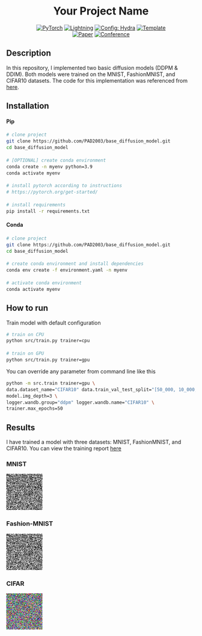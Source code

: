 <div align="center">

# Your Project Name

<a href="https://pytorch.org/get-started/locally/"><img alt="PyTorch" src="https://img.shields.io/badge/PyTorch-ee4c2c?logo=pytorch&logoColor=white"></a>
<a href="https://pytorchlightning.ai/"><img alt="Lightning" src="https://img.shields.io/badge/-Lightning-792ee5?logo=pytorchlightning&logoColor=white"></a>
<a href="https://hydra.cc/"><img alt="Config: Hydra" src="https://img.shields.io/badge/Config-Hydra-89b8cd"></a>
<a href="https://github.com/ashleve/lightning-hydra-template"><img alt="Template" src="https://img.shields.io/badge/-Lightning--Hydra--Template-017F2F?style=flat&logo=github&labelColor=gray"></a><br>
[![Paper](http://img.shields.io/badge/paper-arxiv.1001.2234-B31B1B.svg)](https://www.nature.com/articles/nature14539)
[![Conference](http://img.shields.io/badge/AnyConference-year-4b44ce.svg)](https://papers.nips.cc/paper/2020)

</div>

## Description

In this repository, I implemented two basic diffusion models (DDPM & DDIM). Both models were trained on the MNIST, FashionMNIST, and CIFAR10 datasets. The code for this implementation was referenced from [here](https://github.com/awjuliani/pytorch-diffusion).

## Installation

#### Pip

```bash
# clone project
git clone https://github.com/PAD2003/base_diffusion_model.git
cd base_diffusion_model

# [OPTIONAL] create conda environment
conda create -n myenv python=3.9
conda activate myenv

# install pytorch according to instructions
# https://pytorch.org/get-started/

# install requirements
pip install -r requirements.txt
```

#### Conda

```bash
# clone project
git clone https://github.com/PAD2003/base_diffusion_model.git
cd base_diffusion_model

# create conda environment and install dependencies
conda env create -f environment.yaml -n myenv

# activate conda environment
conda activate myenv
```

## How to run

Train model with default configuration

```bash
# train on CPU
python src/train.py trainer=cpu

# train on GPU
python src/train.py trainer=gpu
```

You can override any parameter from command line like this

```bash
python -m src.train trainer=gpu \
data.dataset_name="CIFAR10" data.train_val_test_split="[50_000, 10_000, 0]" \
model.img_depth=3 \
logger.wandb.group="ddpm" logger.wandb.name="CIFAR10" \
trainer.max_epochs=50
```

## Results

I have trained a model with three datasets: MNIST, FashionMNIST, and CIFAR10. You can view the training report [here](https://api.wandb.ai/links/pad_team/sh4nigod)

### MNIST

![MNIST Generation](/imgs/MNIST.gif)

### Fashion-MNIST

![Fashion MNIST Generation](/imgs/FashionMNIST.gif)

### CIFAR

![CIFAR Generation](/imgs/CIFAR10.gif)